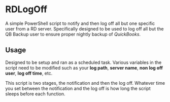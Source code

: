 # RDLogOff
A simple PowerShell script to notify and then log off all but one specific user from a RD server. Specifically designed to be used to log off all but the QB Backup user to ensure proper nightly backup of *QuickBooks*.

## Usage
Designed to be setup and ran as a scheduled task. Various variables in the script need to be modified such as your **log path**, **server name**, **non log off user**, **log off time**, etc. 

This script is two stages, the notification and then the log off. Whatever time you set between the notification and the log off is how long the script sleeps before each function.

